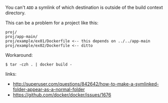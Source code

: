 You can't `ADD` a symlink of which destination is outside of the build context directory.

This can be a problem for a project like this:
```
proj/
proj/app-main/
proj/example/ex01/Dockerfile <-- this depends on ../../app-main
proj/example/ex02/Dockerfile <-- ditto
```

Workaround:
```
$ tar -czh . | docker build -
```


links: 
- http://superuser.com/questions/842642/how-to-make-a-symlinked-folder-appear-as-a-normal-folder
- https://github.com/docker/docker/issues/1676
